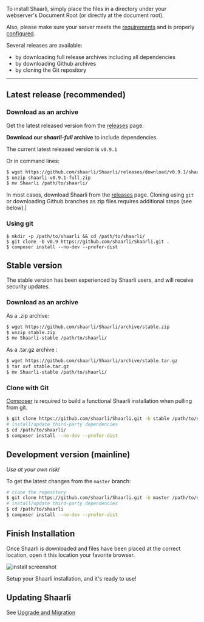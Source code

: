 To install Shaarli, simply place the files in a directory under your webserver's
Document Root (or directly at the document root).

Also, please make sure your server meets the [requirements](Server-requirements)
and is properly [configured](Server-configuration).

Several releases are available:

- by downloading full release archives including all dependencies
- by downloading Github archives
- by cloning the Git repository

---

## Latest release (recommended)
### Download as an archive
Get the latest released version from the [releases](https://github.com/shaarli/Shaarli/releases) page.

**Download our *shaarli-full* archive** to include dependencies.

The current latest released version is `v0.9.1`

Or in command lines:

```bash
$ wget https://github.com/shaarli/Shaarli/releases/download/v0.9.1/shaarli-v0.9.1-full.zip
$ unzip shaarli-v0.9.1-full.zip
$ mv Shaarli /path/to/shaarli/
```

In most cases, download Shaarli from the [releases](https://github.com/shaarli/Shaarli/releases) page. Cloning using `git` or downloading Github branches as zip files requires additional steps (see below).|

### Using git

```
$ mkdir -p /path/to/shaarli && cd /path/to/shaarli/
$ git clone -b v0.9 https://github.com/shaarli/Shaarli.git .
$ composer install --no-dev --prefer-dist
```

## Stable version

The stable version has been experienced by Shaarli users, and will receive security updates.

### Download as an archive

As a .zip archive:

```bash
$ wget https://github.com/shaarli/Shaarli/archive/stable.zip
$ unzip stable.zip
$ mv Shaarli-stable /path/to/shaarli/
```

As a .tar.gz archive :

```bash
$ wget https://github.com/shaarli/Shaarli/archive/stable.tar.gz
$ tar xvf stable.tar.gz
$ mv Shaarli-stable /path/to/shaarli/
```

### Clone with Git 

[Composer](https://getcomposer.org/) is required to build a functional Shaarli installation when pulling from git.

```bash
$ git clone https://github.com/shaarli/Shaarli.git -b stable /path/to/shaarli/
# install/update third-party dependencies
$ cd /path/to/shaarli/
$ composer install --no-dev --prefer-dist
```

## Development version (mainline)

_Use at your own risk!_

To get the latest changes from the `master` branch:

```bash
# clone the repository  
$ git clone https://github.com/shaarli/Shaarli.git -b master /path/to/shaarli/
# install/update third-party dependencies
$ cd /path/to/shaarli
$ composer install --no-dev --prefer-dist
```

## Finish Installation

Once Shaarli is downloaded and files have been placed at the correct location, open it this location your favorite browser.

![install screenshot](http://i.imgur.com/wuMpDSN.png)

Setup your Shaarli installation, and it's ready to use!

## Updating Shaarli

See [Upgrade and Migration](Upgrade-and-migration)
